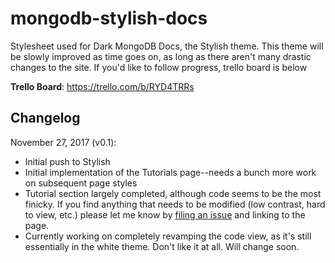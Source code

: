 # mongodb-stylish-docs

Stylesheet used for Dark MongoDB Docs, the Stylish theme. This theme will be
slowly improved as time goes on, as long as there aren't many drastic changes to
the site. If you'd like to follow progress, trello board is below

**Trello Board**: https://trello.com/b/RYD4TRRs

## Changelog

November 27, 2017 (v0.1):

* Initial push to Stylish
* Initial implementation of the Tutorials page--needs a bunch more work on
  subsequent page styles
* Tutorial section largely completed, although code seems to be the most
  finicky. If you find anything that needs to be modified (low contrast, hard to
  view, etc.) please let me know by
  [filing an issue](https://github.com/macintacos/mongodb-stylish-docs/issues)
  and linking to the page.
* Currently working on completely revamping the code view, as it's still
  essentially in the white theme. Don't like it at all. Will change soon.
